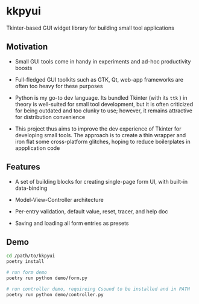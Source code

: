 # kkpyui

Tkinter-based GUI widget library for building small tool applications

## Motivation

- Small GUI tools come in handy in experiments and ad-hoc productivity boosts

- Full-fledged GUI toolkits such as GTK, Qt, web-app frameworks are often too heavy for these purposes

- Python is my go-to dev language. Its bundled Tkinter (with its `ttk` ) in theory is well-suited for small tool development, but it is often criticized for being outdated and too clunky to use; however, it remains attractive for distribution convenience

- This project thus aims to improve the dev experience of Tkinter for developing small tools. The approach is to create a thin wrapper and iron flat some cross-platform glitches, hoping to reduce boilerplates in appplication code

## Features

- A set of building blocks for creating single-page form UI, with built-in data-binding

- Model-View-Controller architecture

- Per-entry validation, default value, reset, tracer, and help doc

- Saving and loading all form entries as presets

## Demo
```sh
cd /path/to/kkpyui
poetry install

# run form demo
poetry run python demo/form.py

# run controller demo, requireing Csound to be installed and in PATH
poetry run python demo/controller.py
```
